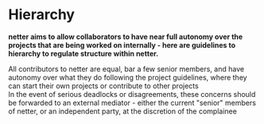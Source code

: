 # Hierarchy

**netter aims to allow collaborators to have near full autonomy over the projects that are being worked on internally - here are guidelines to hierarchy to regulate structure within netter.**  

All contributors to netter are equal, bar a few senior members, and have autonomy over what they do following the project guidelines, where they can start their own projects or contribute to other projects  
In the event of serious deadlocks or disagreements, these concerns should be forwarded to an external mediator - either the current "senior" members of netter, or an independent party, at the discretion of the complainee  

